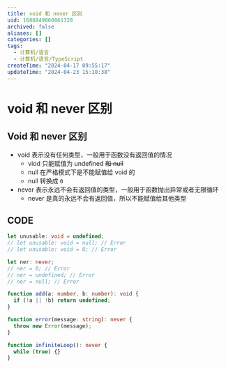 ```yaml
---
title: void 和 never 区别
uid: 1688849860861328
archived: false
aliases: []
categories: []
tags:
  - 计算机/语言
  - 计算机/语言/TypeScript
createTime: "2024-04-17 09:55:17"
updateTime: "2024-04-23 15:18:38"
---
```


# void 和 never 区别

## Void 和 never 区别

- void 表示没有任何类型，一般用于函数没有返回值的情况
  - viod 只能赋值为 undefined ~~和 null~~
  - null 在严格模式下是不能赋值给 void 的
  - null 转换成 `0`
- never 表示永远不会有返回值的类型，一般用于函数抛出异常或者无限循环
  - never 是真的永远不会有返回值，所以不能赋值给其他类型

## CODE

```ts
let unusable: void = undefined;
// let unusable: void = null; // Error
// let unusable: void = 0; // Error

let ner: never;
// ner = 0; // Error
// ner = undefined; // Error
// ner = null; // Error

function add(a: number, b: number): void {
  if (!a || !b) return undefined;
}

function error(message: string): never {
  throw new Error(message);
}

function infiniteLoop(): never {
  while (true) {}
}
```
